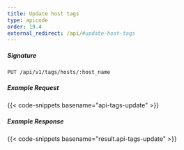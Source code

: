 ```yaml
---
title: Update host tags
type: apicode
order: 19.4
external_redirect: /api/#update-host-tags
---
```


##### Signature
`PUT /api/v1/tags/hosts/:host_name`
##### Example Request
{{< code-snippets basename="api-tags-update" >}}
##### Example Response
{{< code-snippets basename="result.api-tags-update" >}}